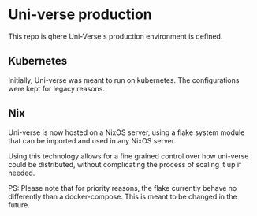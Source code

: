 # Uni-verse production

This repo is qhere Uni-Verse's production environment is defined.

## Kubernetes

Initially, Uni-verse was meant to run on kubernetes. The configurations were kept for legacy reasons.

## Nix

Uni-verse is now hosted on a NixOS server, using a flake system module that can be imported and used in any NixOS server.

Using this technology allows for a fine grained control over how uni-verse could be distributed, without complicating the process of scaling it up if needed.

PS: Please note that for priority reasons, the flake currently behave no differently than a docker-compose. This is meant to be changed in the future.
